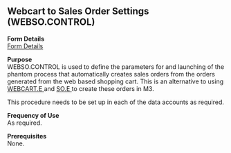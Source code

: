 ##  Webcart to Sales Order Settings (WEBSO.CONTROL)

<PageHeader />

**Form Details**  
[ Form Details ](WEBSO-CONTROL-1/README.md)   

**Purpose**  
WEBSO.CONTROL is used to define the parameters for and launching of the phantom process that automatically creates sales orders from the orders generated from the web based shopping cart. This is an alternative to using [ WEBCART.E ](../../../../rover/MRK-OVERVIEW/MRK-ENTRY/WEBCART-E) and [ SO.E ](../../../../rover/AP-OVERVIEW/AP-ENTRY/AP-E/AP-E-1/CURRENCY-CONTROL/SO-E) to create these orders in M3.   
  
This procedure needs to be set up in each of the data accounts as required.

**Frequency of Use**  
As required.

**Prerequisites**  
None.

<badge text= "Version 8.10.57" vertical="middle" />

<PageFooter />